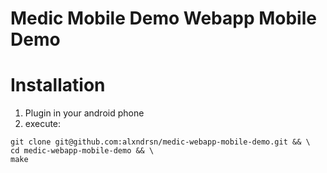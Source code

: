 Medic Mobile Demo Webapp Mobile Demo
====================================

# Installation

1. Plugin in your android phone
2. execute:
```
git clone git@github.com:alxndrsn/medic-webapp-mobile-demo.git && \
cd medic-webapp-mobile-demo && \
make
```
